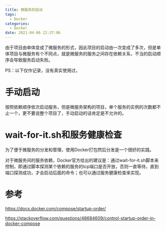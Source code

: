 ```yaml
---
title: 微服务的启动
tags:
  - Docker
categories:
  - Docker
date: 2021-04-06 22:37:06
---
```



由于项目由单体变成了微服务的形式，因此项目的启动由一次变成了多次，但是单体项目与微服务有个不同点，就是微服务的服务之间存在依赖关系，不当的启动顺序会导致服务启动失败。

PS：以下仅作记录，没有真实使用过，

<!-- more -->

# 手动启动

按照依赖顺序依次启动服务，但是微服务架构的项目，单个服务的实例的次数都不止一个，更不要说整个项目了，手动启动的话肯定是不允许的。


# wait-for-it.sh和服务健康检查

为了便于微服务的分发和管理，使用Docker打包然后分发是一个很好的实践。

对于微服务间的服务依赖，Docker官方给出的建议是：通过wait-for-it.sh脚本来控制，即通过脚本探测某个依赖的服务的tcp端口是否开放，否则一直等待，直到端口探测成功，才会启动后面的命令；也可以通过服务健康检查来实现。

# 参考
https://docs.docker.com/compose/startup-order/

https://stackoverflow.com/questions/48684609/control-startup-order-in-docker-compose